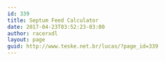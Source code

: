 ```yaml
---
id: 339
title: Septum Feed Calculator
date: 2017-04-23T03:52:23-03:00
author: racerxdl
layout: page
guid: http://www.teske.net.br/lucas/?page_id=339
---
```

